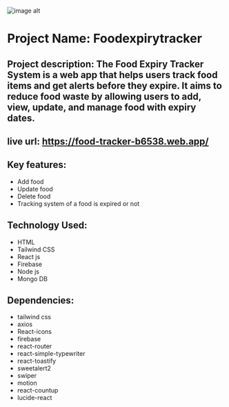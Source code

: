 ![image alt](https://i.ibb.co/TMNqVfDP/ss1.jpg)
# Project Name: Foodexpirytracker
## Project description: The Food Expiry Tracker System is a web app that helps users track food items and get alerts before they expire. It aims to reduce food waste by allowing users to add, view, update, and manage food with expiry dates.
## live url: https://food-tracker-b6538.web.app/
## Key features:
   - Add food
   - Update food
   - Delete food
   - Tracking system of a food is expired or not
## Technology Used:
   - HTML
   - Tailwind CSS
   - React js
   - Firebase
   - Node js
   - Mongo DB
## Dependencies:
   - tailwind css
   - axios
   - React-icons
   - firebase
   - react-router
   - react-simple-typewriter
   - react-toastify
   - sweetalert2
   - swiper
   - motion
   - react-countup
   - lucide-react

   
   
   


